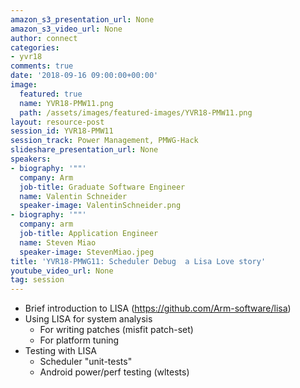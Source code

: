```yaml
---
amazon_s3_presentation_url: None
amazon_s3_video_url: None
author: connect
categories:
- yvr18
comments: true
date: '2018-09-16 09:00:00+00:00'
image:
  featured: true
  name: YVR18-PMW11.png
  path: /assets/images/featured-images/YVR18-PMW11.png
layout: resource-post
session_id: YVR18-PMW11
session_track: Power Management, PMWG-Hack
slideshare_presentation_url: None
speakers:
- biography: '""'
  company: Arm
  job-title: Graduate Software Engineer
  name: Valentin Schneider
  speaker-image: ValentinSchneider.png
- biography: '""'
  company: arm
  job-title: Application Engineer
  name: Steven Miao
  speaker-image: StevenMiao.jpeg
title: 'YVR18-PMWG11: Scheduler Debug  a Lisa Love story'
youtube_video_url: None
tag: session
---
```


- Brief introduction to LISA (https://github.com/Arm-software/lisa)
- Using LISA for system analysis
  - For writing patches (misfit patch-set)
  - For platform tuning
- Testing with LISA
  - Scheduler "unit-tests"
  - Android power/perf testing (wltests)